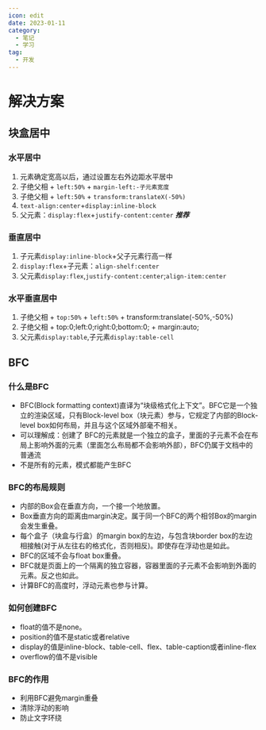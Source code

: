 ```yaml
---
icon: edit
date: 2023-01-11
category:
  - 笔记
  - 学习
tag:
  - 开发
---
```

# 解决方案

## 块盒居中

### 水平居中

1. 元素确定宽高以后，通过设置左右外边距水平居中
2. 子绝父相 + `left:50%` + `margin-left:-子元素宽度`
3. 子绝父相 + `left:50%` + `transform:translateX(-50%)`
4. `text-align:center`+`display:inline-block`
5. 父元素：`display:flex`+`justify-content:center`  ***推荐***

### 垂直居中

1. 子元素`display:inline-block`+父子元素行高一样
2. `display:flex`+子元素：`align-shelf:center`
3. 父元素`display:flex`,`justify-content:center`;`align-item:center`

### 水平垂直居中

1. 子绝父相 + `top:50%` + `left:50%` + transform:translate(-50%,-50%)
2. 子绝父相 + top:0;left:0;right:0;bottom:0; + margin:auto;
3. 父元素`display:table`,子元素`display:table-cell`

## BFC

### 什么是BFC

- BFC(Block formatting context)直译为“块级格式化上下文”。BFC它是一个独立的渲染区域，只有Block-level box（块元素）参与，它规定了内部的Block-level box如何布局，并且与这个区域外部毫不相关。
- 可以理解成：创建了 BFC的元素就是一个独立的盒子，里面的子元素不会在布局上影响外面的元素（里面怎么布局都不会影响外部），BFC仍属于文档中的普通流
- 不是所有的元素，模式都能产生BFC

### BFC的布局规则

- 内部的Box会在垂直方向，一个接一个地放置。
- Box垂直方向的距离由margin决定。属于同一个BFC的两个相邻Box的margin会发生重叠。
- 每个盒子（块盒与行盒）的margin box的左边，与包含块border box的左边相接触(对于从左往右的格式化，否则相反)。即使存在浮动也是如此。
- BFC的区域不会与float box重叠。
- BFC就是页面上的一个隔离的独立容器，容器里面的子元素不会影响到外面的元素。反之也如此。
- 计算BFC的高度时，浮动元素也参与计算。

### 如何创建BFC

- float的值不是none。
- position的值不是static或者relative
- display的值是inline-block、table-cell、flex、table-caption或者inline-flex
- overflow的值不是visible

### BFC的作用

- 利用BFC避免margin重叠
- 清除浮动的影响
- 防止文字环绕
